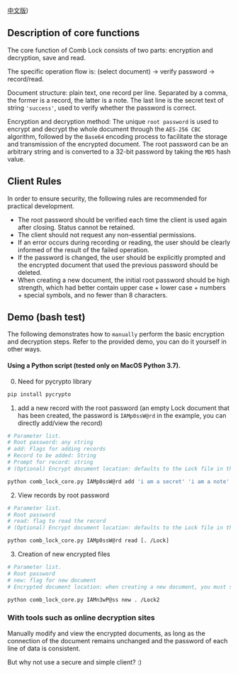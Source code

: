 [中文版](/README-CN.md))

## Description of core functions
The core function of Comb Lock consists of two parts: encryption and decryption, save and read.

The specific operation flow is: (select document) -> verify password -> record/read.

Document structure: plain text, one record per line. Separated by a comma, the former is a record, the latter is a note. The last line is the secret text of string `'success'`, used to verify whether the password is correct.

Encryption and decryption method: The unique `root password` is used to encrypt and decrypt the whole document through the `AES-256 CBC` algorithm, followed by the `Base64` encoding process to facilitate the storage and transmission of the encrypted document. The root password can be an arbitrary string and is converted to a 32-bit password by taking the `MD5` hash value.


## Client Rules
In order to ensure security, the following rules are recommended for practical development.

- The root password should be verified each time the client is used again after closing. Status cannot be retained.
- The client should not request any non-essential permissions.
- If an error occurs during recording or reading, the user should be clearly informed of the result of the failed operation.
- If the password is changed, the user should be explicitly prompted and the encrypted document that used the previous password should be deleted.
- When creating a new document, the initial root password should be high strength, which had better contain upper case + lower case + numbers + special symbols, and no fewer than 8 characters.


## Demo (bash test)
The following demonstrates how to `manually` perform the basic encryption and decryption steps. Refer to the provided demo, you can do it yourself in other ways.

#### Using a Python script (tested only on MacOS Python 3.7).

0. Need for pycrypto library
```bash
pip install pycrypto
```

1. add a new record with the root password (an empty Lock document that has been created, the password is `IAMp0ssW@rd` in the example, you can directly add/view the record)

```bash
# Parameter list.
# Root password: any string 
# add: Flags for adding records
# Record to be added: String
# Prompt for record: string
# (Optional) Encrypt document location: defaults to the Lock file in the current directory.

python comb_lock_core.py IAMp0ssW@rd add 'i am a secret' 'i am a note' [. /Lock]
```

2. View records by root password

```bash
# Parameter list. 
# Root password 
# read: flag to read the record
# (Optional) Encrypt document location: defaults to the Lock file in the current directory.

python comb_lock_core.py IAMp0ssW@rd read [. /Lock]
```

3. Creation of new encrypted files

```bash
# Parameter list. 
# Root password
# new: flag for new document
# Encrypted document location: when creating a new document, you must specify the location of the new document, you cannot rename it with an existing file.

python comb_lock_core.py IAMn3wP@ss new . /Lock2
```


### With tools such as online decryption sites

Manually modify and view the encrypted documents, as long as the connection of the document remains unchanged and the password of each line of data is consistent.

But why not use a secure and simple client? :) 
